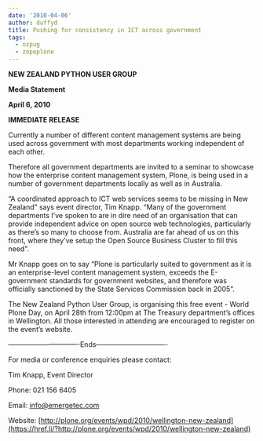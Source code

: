 ```yaml
---
date: '2010-04-06'
author: duffyd
title: Pushing for consistency in ICT across government
tags:
  - nzpug
  - zopeplone
---
```


**NEW ZEALAND PYTHON USER GROUP**

**Media Statement**

**April 6, 2010**

**IMMEDIATE RELEASE**

Currently a number of different content management systems are being used across government with most departments working independent of each other.

Therefore all government departments are invited to a seminar to showcase how the enterprise content management system, Plone, is being used in a number of government departments locally as well as in Australia.

“A coordinated approach to ICT web services seems to be missing in New Zealand” says event director, Tim Knapp. “Many of the government departments I’ve spoken to are in dire need of an organisation that can provide independent advice on open source web technologies, particularly as there’s so many to choose from. Australia are far ahead of us on this front, where they’ve setup the Open Source Business Cluster to fill this need”.

Mr Knapp goes on to say “Plone is particularly suited to government as it is an enterprise-level content management system, exceeds the E-government standards for government websites, and therefore was officially sanctioned by the State Services Commission back in 2005”.

The New Zealand Python User Group, is organising this free event - World Plone Day, on April 28th from 12:00pm at The Treasury department’s offices in Wellington. All those interested in attending are encouraged to register on the event’s website.

——————————-Ends——————————-

For media or conference enquiries please contact:

Tim Knapp, Event Director

Phone: 021 156 6405

Email: [info@emergetec.com](https://href.li/?mailto:info@emergetec.com)

Website: [http://plone.org/events/wpd/2010/wellington-new-zealand](https://href.li/?http://plone.org/events/wpd/2010/wellington-new-zealand)
